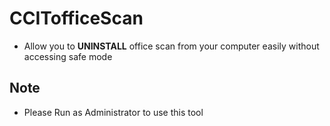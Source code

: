 # CCITofficeScan

- Allow you to **UNINSTALL** office scan from your computer easily without accessing safe mode

## Note
- Please Run as Administrator to use this tool
